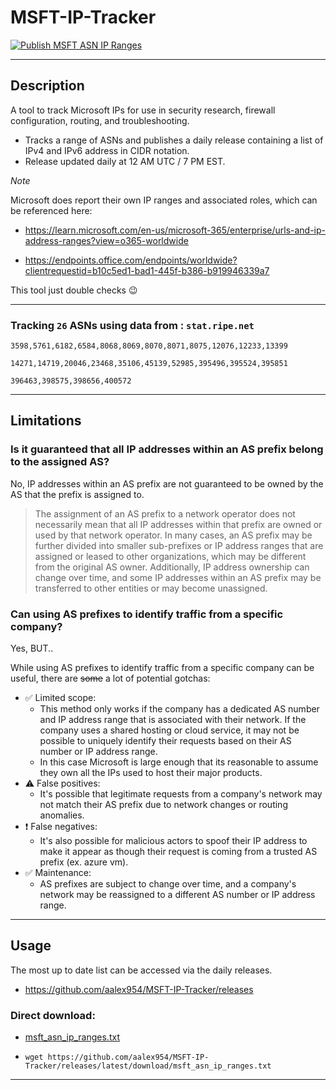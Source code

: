 # MSFT-IP-Tracker

[![Publish MSFT ASN IP Ranges](https://github.com/aalex954/MSFT-IP-Tracker/actions/workflows/build_and_release.yml/badge.svg?branch=master)](https://github.com/aalex954/MSFT-IP-Tracker/actions/workflows/build_and_release.yml)

---

## Description

A tool to track Microsoft IPs for use in security research, firewall configuration, routing, and troubleshooting.

- Tracks a range of ASNs and publishes a daily release containing a list of IPv4 and IPv6 address in CIDR notation.
- Release updated daily at 12 AM UTC / 7 PM EST.

_Note_

Microsoft does report their own IP ranges and associated roles, which can be referenced here:

- https://learn.microsoft.com/en-us/microsoft-365/enterprise/urls-and-ip-address-ranges?view=o365-worldwide

- https://endpoints.office.com/endpoints/worldwide?clientrequestid=b10c5ed1-bad1-445f-b386-b919946339a7


This tool just double checks 😉

---

### Tracking ```26``` ASNs using data from : ```stat.ripe.net```

```3598,5761,6182,6584,8068,8069,8070,8071,8075,12076,12233,13399```

```14271,14719,20046,23468,35106,45139,52985,395496,395524,395851```

```396463,398575,398656,400572```

---

## Limitations

### Is it guaranteed that all IP addresses within an AS prefix belong to the assigned AS?

No, IP addresses within an AS prefix are not guaranteed to be owned by the AS that the prefix is assigned to.

> The assignment of an AS prefix to a network operator does not necessarily mean that all IP addresses within that prefix are owned or used by that network operator.
In many cases, an AS prefix may be further divided into smaller sub-prefixes or IP address ranges that are assigned or leased to other organizations, which may be different from the original AS owner. 
Additionally, IP address ownership can change over time, and some IP addresses within an AS prefix may be transferred to other entities or may become unassigned.


### Can using AS prefixes to identify traffic from a specific company?

Yes, BUT..

While using AS prefixes to identify traffic from a specific company can be useful, there are ~~some~~ a lot of potential gotchas:

- ✅ Limited scope:
  - This method only works if the company has a dedicated AS number and IP address range that is associated with their network. If the company uses a shared hosting or cloud service, it may not be possible to uniquely identify their requests based on their AS number or IP address range.
  - In this case Microsoft is large enough that its reasonable to assume they own all the IPs used to host their major products.
- ⚠ False positives:
  - It's possible that legitimate requests from a company's network may not match their AS prefix due to network changes or routing anomalies.
- ❗ False negatives:
  - It's also possible for malicious actors to spoof their IP address to make it appear as though their request is coming from a trusted AS prefix (ex. azure vm).
- ✅ Maintenance: 
  - AS prefixes are subject to change over time, and a company's network may be reassigned to a different AS number or IP address range.
  
---

## Usage

The most up to date list can be accessed via the daily releases.

- https://github.com/aalex954/MSFT-IP-Tracker/releases

### Direct download:

- [msft_asn_ip_ranges.txt](https://github.com/aalex954/MSFT-IP-Tracker/releases/latest/download/msft_asn_ip_ranges.txt)

- ```wget https://github.com/aalex954/MSFT-IP-Tracker/releases/latest/download/msft_asn_ip_ranges.txt```

---
